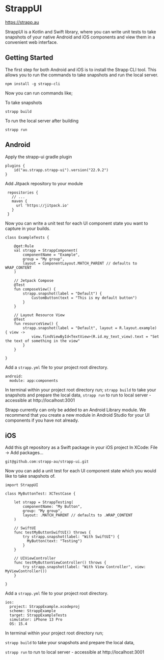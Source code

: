 # StrappUI

https://strapp.au

StrappUI is a Kotlin and Swift library, where you can write unit tests to take snapshots of your native Android and iOS components and view them in a convenient web interface.

## Getting Started

The first step for both Android and iOS is to install the Strapp CLI tool. This allows you to run the commands to take snapshots and run the local server.
```
npm install -g strapp-cli
```

Now you can run commands like;

To take snapshots
```
strapp build
```

To run the local server after building
```
strapp run 
```


## Android
Apply the strapp-ui gradle plugin
```
plugins {
    id("au.strapp.strapp-ui").version("22.9.2")
}
```

Add Jitpack repository to your module
```
 repositories {
   // ...
   maven {
     url 'https://jitpack.io'
   }
 }
 ```

Now you can write a unit test for each UI component state you want to capture in your builds.

```
class ExampleTests {

    @get:Rule
    val strapp = StrappComponent(
        componentName = "Example",
        group = "My group",
        layout = ComponentLayout.MATCH_PARENT // defaults to WRAP_CONTENT
    )

    // Jetpack Compose
    @Test
    fun composeView() {
        strapp.snapshot(label = "Default") {
            CustomButton(text = "This is my default button")
        }
    }

    // Layout Resource View
    @Test
    fun resourceView() {
        strapp.snapshot(label = "Default", layout = R.layout.example) { view ->
            view.findViewById<TextView>(R.id.my_text_view).text = "Set the text of something in the view"
        }
    }
    
}
```

Add a `strapp.yml` file to your project root directory.
```
android:
  module: app:components
```

In terminal within your project root directory run;
`strapp build` to take your snapshots and prepare the local data,
`strapp run` to run to local server - accessible at http://localhost:3001

Strapp currently can only be added to an Android Library module. We recommend that you create a new module in Android Studio for your UI components if you have not already.


## iOS 
Add this git repository as a Swift package in your iOS project
In XCode: File -> Add packages...
```
git@github.com:strapp-au/strapp-ui.git
```

Now you can add a unit test for each UI component state which you would like to take snapshots of.
```
import StrappUI

class MyButtonTest: XCTestCase {
    
    let strapp = StrappTesting(
        componentName: "My Button",
        group: "My group",
        layout: .MATCH_PARENT // defaults to .WRAP_CONTENT
    )
    
    // SwiftUI
    func testMyButtonSwiftUI() throws {
        try strapp.snapshot(label: "With SwiftUI") {
          MyButton(text: "Testing")
        }
    }
    
    // UIViewController
    func testMyButtonViewController() throws {
        try strapp.snapshot(label: "With View Controller", view: MyViewController())
    }
    
}
```

Add a `strapp.yml` file to your project root directory.
```
ios:
  project: StrappExample.xcodeproj
  scheme: StrappExample
  target: StrappExampleTests
  simulator: iPhone 13 Pro
  OS: 15.4
```

In terminal within your project root directory run;

`strapp build` to take your snapshots and prepare the local data,

`strapp run` to run to local server - accessible at http://localhost:3001



